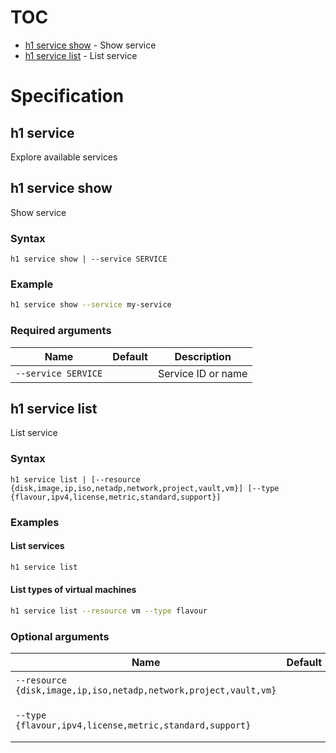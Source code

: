 # TOC

  * [h1 service show](#h1-service-show) - Show service
  * [h1 service list](#h1-service-list) - List service


# Specification

## h1 service

Explore available services

## h1 service show

Show service

### Syntax

```h1 service show | --service SERVICE```
### Example

```bash
h1 service show --service my-service
```

### Required arguments

| Name | Default | Description |
| ---- | ------- | ----------- |
| ```--service SERVICE``` |  | Service ID or name |

## h1 service list

List service

### Syntax

```h1 service list | [--resource {disk,image,ip,iso,netadp,network,project,vault,vm}] [--type {flavour,ipv4,license,metric,standard,support}]```
### Examples

#### List services

```bash
h1 service list
```

#### List types of virtual machines

```bash
h1 service list --resource vm --type flavour 
```

### Optional arguments

| Name | Default | Description |
| ---- | ------- | ----------- |
| ```--resource {disk,image,ip,iso,netadp,network,project,vault,vm}``` |  | Kind of resource |
| ```--type {flavour,ipv4,license,metric,standard,support}``` |  | Kind of type of resource |

